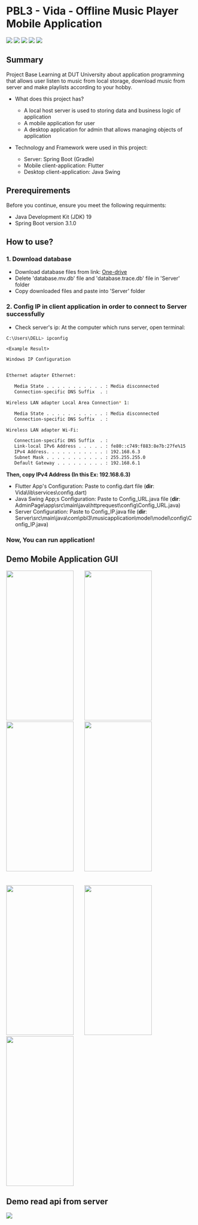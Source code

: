 # PBL3 - Vida - Offline Music Player Mobile Application
![](https://img.shields.io/github/directory-file-count/thanhvinh73/PBL3)
![](https://img.shields.io/github/repo-size/thanhvinh73/PBL3)
![](https://img.shields.io/github/last-commit/thanhvinh73/PBL3)
![](https://img.shields.io/github/languages/count/thanhvinh73/PBL3)
![](https://img.shields.io/github/languages/top/thanhvinh73/PBL3)

## Summary
Project Base Learning at DUT University about application programming that allows user listen to music from local storage, download music from server and make playlists according to your hobby. 

- What does this project has?
  * A local host server is used to storing data and business logic of application
  * A mobile application for user
  * A desktop application for admin that allows managing objects of application

- Technology and Framework were used in this project:
  * Server: Spring Boot (Gradle)
  * Mobile client-application: Flutter
  * Desktop client-application: Java Swing
## Prerequirements

Before you continue, ensure you meet the following requirments:
  - Java Development Kit (JDK) 19
  - Spring Boot version 3.1.0
## How to use?

### 1. Download database
- Download database files from link: [One-drive](https://dutudn-my.sharepoint.com/:f:/g/personal/102210048_sv1_dut_udn_vn/EmQp_wu4Ua1PmadPZM_39A4Bh9mNMa3S2DlJAKMeiDdvpQ?e=oDrYXA)
- Delete 'database.mv.db' file and 'database.trace.db' file in 'Server' folder
- Copy downloaded files and paste into 'Server' folder
### 2. Config IP in client application in order to connect to Server successfully
- Check server's ip: At the computer which runs server, open terminal:

```bash
C:\Users\DELL> ipconfig
```
`<Example Result>`
```bash
Windows IP Configuration


Ethernet adapter Ethernet:

   Media State . . . . . . . . . . . : Media disconnected
   Connection-specific DNS Suffix  . :

Wireless LAN adapter Local Area Connection* 1:

   Media State . . . . . . . . . . . : Media disconnected
   Connection-specific DNS Suffix  . :

Wireless LAN adapter Wi-Fi:

   Connection-specific DNS Suffix  . :
   Link-local IPv6 Address . . . . . : fe80::c749:f883:8e7b:27fe%15
   IPv4 Address. . . . . . . . . . . : 192.168.6.3
   Subnet Mask . . . . . . . . . . . : 255.255.255.0
   Default Gateway . . . . . . . . . : 192.168.6.1
```
**Then, copy IPv4 Address (In this Ex: 192.168.6.3)**

- Flutter App's Configuration: Paste to config.dart file (**dir**: Vida\lib\services\config.dart)
- Java Swing App;s Configuration: Paste to Config_URL.java file (**dir**: AdminPage\app\src\main\java\httprequest\config\Config_URL.java)
- Server Configuration: Paste to Config_IP.java file (**dir**: Server\src\main\java\com\pbl3\musicapplication\model\model\config\Config_IP.java)
### Now, You can run application!
## Demo Mobile Application GUI
<div>
<img src="https://github.com/thanhvinh73/PBL3/blob/main/document/MusicPlayer.jpeg" width="180" height="400" />
&emsp;&ensp;
<img src="https://github.com/thanhvinh73/PBL3/blob/main/document/HomePage.jpeg" width="180" height="400" />
&emsp;&ensp;
<img src="https://github.com/thanhvinh73/PBL3/blob/main/document/DownloadPage.jpeg" width="180" height="400" />
&emsp;&ensp;
<img src="https://github.com/thanhvinh73/PBL3/blob/main/document/FavouritePlaylistPage.jpeg" width="180" height="400" />
<div/>
<br>
<br>
<div>
<img src="https://github.com/thanhvinh73/PBL3/blob/main/document/LoginPage.jpeg" width="180" height="400" />
&emsp;&ensp;
<img src="https://github.com/thanhvinh73/PBL3/blob/main/document/Register.jpeg" width="180" height="400" />
&emsp;&ensp;
<img src="https://github.com/thanhvinh73/PBL3/blob/main/document/Profile.jpeg" width="180" height="400" />
<div/>

## Demo read api from server
<img src="https://github.com/thanhvinh73/PBL3/blob/main/document/DemoReadApi.png" />
